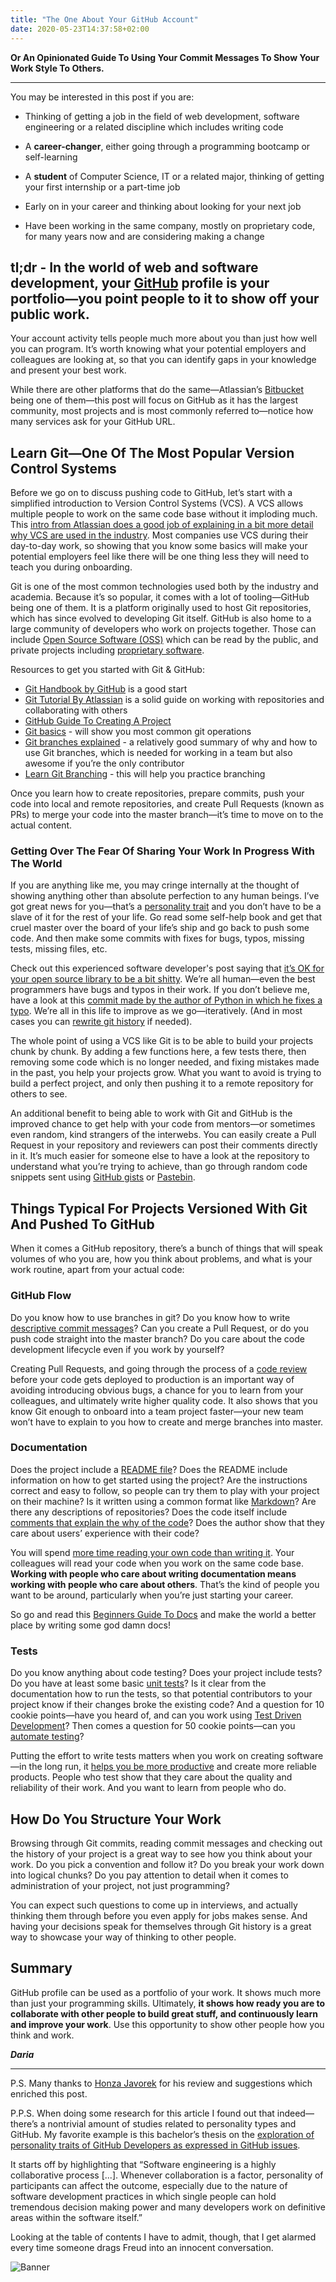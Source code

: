 ```yaml
---
title: "The One About Your GitHub Account"
date: 2020-05-23T14:37:58+02:00
---
```


**Or An Opinionated Guide To Using Your Commit Messages To Show Your Work Style To Others.**

---

You may be interested in this post if you are:

* Thinking of getting a job in the field of web development, software engineering or a related discipline which includes writing code
* A **career-changer**, either going through a programming bootcamp or self-learning
* A **student** of Computer Science, IT or a related major, thinking of getting your first internship or a part-time job

* Early on in your career and thinking about looking for your next job
* Have been working in the same company, mostly on proprietary code, for many years now and are considering making a change

## tl;dr - In the world of web and software development, your [GitHub](https://github.com/) profile is your portfolio—you point people to it to show off your public work.

Your account activity tells people much more about you than just how well you can program. It’s worth knowing what your potential employers and colleagues are looking at, so that you can identify gaps in your knowledge and present your best work.

While there are other platforms that do the same—Atlassian’s [Bitbucket](https://bitbucket.org/) being one of them—this post will focus on GitHub as it has the largest community, most projects and is most commonly referred to—notice how many services ask for your GitHub URL.

## Learn Git—One Of The Most Popular Version Control Systems

Before we go on to discuss pushing code to GitHub, let’s start with a simplified introduction to Version Control Systems (VCS). A VCS allows multiple people to work on the same code base without it imploding much. This [intro from Atlassian does a good job of explaining in a bit more detail why VCS are used in the industry](https://www.atlassian.com/git/tutorials/what-is-version-control). Most companies use VCS during their day-to-day work, so showing that you know some basics will make your potential employers feel like there will be one thing less they will need to teach you during onboarding.

Git is one of the most common technologies used both by the industry and academia. Because it’s so popular, it comes with a lot of tooling—GitHub being one of them. It is a platform originally used to host Git repositories, which has since evolved to developing Git itself. GitHub is also home to a large community of developers who work on projects together. Those can include [Open Source Software (OSS)](https://learning.lpi.org/en/learning-materials/010-160/1/1.3/1.3_01/) which can be read by the public, and private projects including [proprietary software](https://en.wikipedia.org/wiki/Proprietary_software).

Resources to get you started with Git & GitHub:

* [Git Handbook by GitHub](https://guides.github.com/introduction/git-handbook/) is a good start
* [Git Tutorial By Atlassian](https://www.atlassian.com/git/tutorials/setting-up-a-repository) is a solid guide on working with repositories and collaborating with others
* [GitHub Guide To Creating A Project](https://guides.github.com/activities/hello-world/)
* [Git basics](http://rogerdudler.github.io/git-guide/) - will show you most common git operations
* [Git branches explained](https://www.youtube.com/watch?v=JTE2Fn_sCZs) - a relatively good summary of why and how to use Git branches, which is needed for working in a team but also awesome if you’re the only contributor
* [Learn Git Branching](https://learngitbranching.js.org/) - this will help you practice branching

Once you learn how to create repositories, prepare commits, push your code into local and remote repositories, and create Pull Requests (known as PRs) to merge your code into the master branch—it’s time to move on to the actual content.

### Getting Over The Fear Of Sharing Your Work In Progress With The World

If you are anything like me, you may cringe internally at the thought of showing anything other than absolute perfection to any human beings. I’ve got great news for you—that’s a [personality trait](https://en.wikipedia.org/wiki/Perfectionism_(psychology)) and you don’t have to be a slave of it for the rest of your life. Go read some self-help book and get that cruel master over the board of your life’s ship and go back to push some code. And then make some commits with fixes for bugs, typos, missing tests, missing files, etc.

Check out this experienced software developer's post saying that [it’s OK for your open source library to be a bit shitty](https://www.drmaciver.com/2015/04/its-ok-for-your-open-source-library-to-be-a-bit-shitty/). We’re all human—even the best programmers have bugs and typos in their work. If you don’t believe me, have a look at this [commit made by the author of Python in which he fixes a typo](https://github.com/gvanrossum/500lines/commit/aff34bb8b6ed8d5cfe6da5cc0ce3438f72d34522). We’re all in this life to improve as we go—iteratively. (And in most cases you can [rewrite git history](https://stackoverflow.com/questions/8981194/changing-git-commit-message-after-push-given-that-no-one-pulled-from-remote) if needed).

The whole point of using a VCS like Git is to be able to build your projects chunk by chunk. By adding a few functions here, a few tests there, then removing some code which is no longer needed, and fixing mistakes made in the past, you help your projects grow. What you want to avoid is trying to build a perfect project, and only then pushing it to a remote repository for others to see.

An additional benefit to being able to work with Git and GitHub is the improved chance to get help with your code from mentors—or sometimes even random, kind strangers of the interwebs. You can easily create a Pull Request in your repository and reviewers can post their comments directly in it. It’s much easier for someone else to have a look at the repository to understand what you’re trying to achieve, than go through random code snippets sent using [GitHub gists](https://gist.github.com/) or [Pastebin](https://pastebin.com/).

## Things Typical For Projects Versioned With Git And Pushed To GitHub

When it comes a GitHub repository, there’s a bunch of things that will speak volumes of who you are, how you think about problems, and what is your work routine, apart from your actual code:

### GitHub Flow

Do you know how to use branches in git? Do you know how to write [descriptive commit messages](https://chris.beams.io/posts/git-commit/)? Can you create a Pull Request, or do you push code straight into the master branch? Do you care about the code development lifecycle even if you work by yourself?

Creating Pull Requests, and going through the process of a [code review](https://smartbear.com/learn/code-review/what-is-code-review/) before your code gets deployed to production is an important way of avoiding introducing obvious bugs, a chance for you to learn from your colleagues, and ultimately write higher quality code. It also shows that you know Git enough to onboard into a team project faster—your new team won’t have to explain to you how to create and merge branches into master.

### Documentation

Does the project include a [README file](https://help.github.com/en/github/creating-cloning-and-archiving-repositories/about-readmes)? Does the README include information on how to get started using the project? Are the instructions correct and easy to follow, so people can try them to play with your project on their machine? Is it written using a common format like [Markdown](https://guides.github.com/features/mastering-markdown/)? Are there any descriptions of repositories? Does the code itself include [comments that explain the why of the code](https://blog.codinghorror.com/code-tells-you-how-comments-tell-you-why/)? Does the author show that they care about users’ experience with their code?

You will spend [more time reading your own code than writing it](https://www.goodreads.com/quotes/835238-indeed-the-ratio-of-time-spent-reading-versus-writing-is). Your colleagues will read your code when you work on the same code base. **Working with people who care about writing documentation means working with people who care about others**. That’s the kind of people you want to be around, particularly when you’re just starting your career.

So go and read this [Beginners Guide To Docs](https://www.writethedocs.org/guide/writing/beginners-guide-to-docs/) and make the world a better place by writing some god damn docs!

### Tests

Do you know anything about code testing? Does your project include tests? Do you have at least some basic [unit tests](http://softwaretestingfundamentals.com/unit-testing/)? Is it clear from the documentation how to run the tests, so that potential contributors to your project know if their changes broke the existing code? And a question for 10 cookie points—have you heard of, and can you work using [Test Driven Development](https://www.freecodecamp.org/news/test-driven-development-what-it-is-and-what-it-is-not-41fa6bca02a2/)? Then comes a question for 50 cookie points—can you [automate testing](https://smartbear.com/learn/automated-testing/what-is-automated-testing/)?

Putting the effort to write tests matters when you work on creating software—in the long run, it [helps you be more productive](https://medium.com/@richbray/why-should-you-write-tests-910a3175d33c) and create more reliable products. People who test show that they care about the quality and reliability of their work. And you want to learn from people who do.

## How Do You Structure Your Work

Browsing through Git commits, reading commit messages and checking out the history of your project is a great way to see how you think about your work. Do you pick a convention and follow it? Do you break your work down into logical chunks? Do you pay attention to detail when it comes to administration of your project, not just programming?

You can expect such questions to come up in interviews, and actually thinking them through before you even apply for jobs makes sense. And having your decisions speak for themselves through Git history is a great way to showcase your way of thinking to other people.

## Summary

GitHub profile can be used as a portfolio of your work. It shows much more than just your programming skills. Ultimately, **it shows how ready you are to collaborate with other people to build great stuff, and continuously learn and improve your work**. Use this opportunity to show other people how you think and work.

_**Daria**_

---

P.S. Many thanks to [Honza Javorek](https://honzajavorek.cz/) for his review and suggestions which enriched this post.

P.P.S. When doing some research for this article I found out that indeed—there’s a nontrivial amount of studies related to personality types and GitHub. My favorite example is this bachelor’s thesis on the [exploration of personality traits of GitHub Developers as expressed in GitHub issues](https://elib.uni-stuttgart.de/handle/11682/10641).

It starts off by highlighting that “Software engineering is a highly collaborative process [...]. Whenever collaboration is a factor, personality of participants can affect the outcome, especially due to the nature of software development practices in which single people can hold tremendous decision making power and many developers work on definitive areas within the software itself.”

Looking at the table of contents I have to admit, though, that I get alarmed every time someone drags Freud into an innocent conversation.

![Banner](/img/tcp.png)

